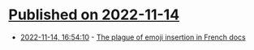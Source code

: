# [Published on 2022-11-14](index.md)

* [2022-11-14, 16:54:10](https://news.ycombinator.com/item?id=33597012) - [The plague of emoji insertion in French docs](https://bibelo.info/en/the-plague-of-emoji-in-docs/)
